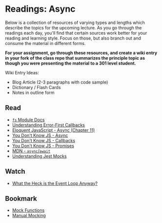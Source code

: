 # Readings: Async

Below is a collection of resources of varying types and lengths which describe the topics for the upcoming lecture.  As you go through the readings each day, you'll find that certain sources work better for your reading and learning style. Focus on those, but also branch out and consume the material in different forms.

**For your assignment, go through these resources, and create a wiki entry in your fork of the class repo that summarizes the principle topic as though you were presenting the material to a 301 level student.**

Wiki Entry Ideas:
* Blog Article (2-3 paragraphs with code sample)
* Dictionary / Flash Cards
* Notes in outline form

## Read
* [`fs` Module Docs](https://nodejs.org/dist/latest-v6.x/docs/api/fs.html)
* [Understanding Error-First Callbacks](http://fredkschott.com/post/2014/03/understanding-error-first-callbacks-in-node-js/)
* [Eloquent JavaScript - Async (Chapter 11)](https://eloquentjavascript.net/11_async.html)
* [You Don't Know JS - Async](https://github.com/getify/You-Dont-Know-JS/blob/1st-ed/async%20%26%20performance/ch1.md)
* [You Don't Know JS - Callbacks](https://github.com/getify/You-Dont-Know-JS/blob/1st-ed/async%20%26%20performance/ch2.md)
* [You Don't Know JS - Promises](https://github.com/getify/You-Dont-Know-JS/blob/1st-ed/async%20%26%20performance/ch3.md)
* [MDN - `async`/`await`](https://developer.mozilla.org/en-US/docs/Web/JavaScript/Reference/Statements/async_function)
* [Understanding Jest Mocks](https://medium.com/@rickhanlonii/understanding-jest-mocks-f0046c68e53c)

## Watch
* [What the Heck is the Event Loop Anyway?](https://www.youtube.com/watch?v=8aGhZQkoFbQ)

## Bookmark
* [Mock Functions](https://jestjs.io/docs/en/mock-functions)
* [Manual Mocking](https://jestjs.io/docs/en/manual-mocks)





